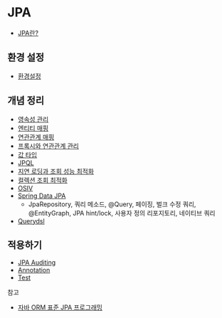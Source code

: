 # JPA

* [JPA란?](JPA/JPA.md)



## 환경 설정

* [환경설정](환경설정/환경설정.md)



## 개념 정리

* [영속성 관리](Persistence-Context-Management/Persistence-Context-Management.md)
* [엔티티 매핑](entity-mapping/entity-mapping.md)
* [연관관계 매핑](Relationship-Mapping/Relationship-Mapping.md)
* [프록시와 연관관계 관리](Proxy-And-Relationship-Management/Proxy-And-Relationship-Management.md)
* [값 타입](Value-Type/Value-Type.md)
* [JPQL](JPQL/JPQL.md)
* [지연 로딩과 조회 성능 최적화](Lazy-Loading-And-Optimaization-Of-Inquiry/Lazy-Loading-And-Optimaization-Of-Inquiry.md)
* [컬렉션 조회 최적화](Optimized-Collection-Inquiry/Optimized-Collection-Inquiry.md)
* [OSIV](OSIV/OSIV.md)
* [Spring Data JPA](Spring-Data-JPA/Spring-Data-JPA.md)
  * JpaRepository, 쿼리 메소드, @Query, 페이징, 벌크 수정 쿼리, @EntityGraph, JPA hint/lock, 사용자 정의 리포지토리, 네이티브 쿼리
* [Querydsl](Querydsl/Querydsl.md) 



## 적용하기

*  [JPA Auditing](JPA-Auditing/JPA-Auditing.md)
* [Annotation](Annotation/Annotation.md)
* [Test](Test/Test.md)



참고

* [자바 ORM 표준 JPA 프로그래밍](http://www.kyobobook.co.kr/product/detailViewKor.laf?mallGb=KOR&ejkGb=KOR&barcode=9788960777330)

